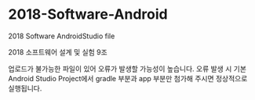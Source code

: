 # 2018-Software-Android
2018 Software AndroidStudio file

2018 소프트웨어 설계 및 실험 9조

업로드가 불가능한 파일이 있어 오류가 발생할 가능성이 높습니다.
오류 발생 시 기본 Android Studio Project에서  gradle 부분과 app 부분만 첨가해 주시면 정상적으로 실행됩니다.
